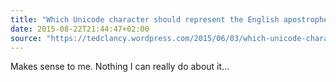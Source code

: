```yaml
---
title: "Which Unicode character should represent the English apostrophe?"
date: 2015-08-22T21:44:47+02:00
source: "https://tedclancy.wordpress.com/2015/06/03/which-unicode-character-should-represent-the-english-apostrophe-and-why-the-unicode-committee-is-very-wrong/"
---
```


Makes sense to me. Nothing I can really do about it...
